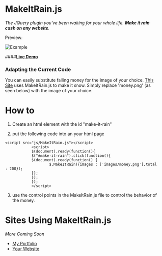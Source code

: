 MakeItRain.js
=======
*The JQuery plugin you've been waiting for your whole life.  **Make it rain cash on any website.***


Preview:

![Example](http://i.imgur.com/MeNXlWS.gif)


####**[Live Demo](http://dboudro.github.io/MakeItRain.js/)**



### Adapting the Current Code

You can easily substitute falling money for the image of your choice.
 [This Site](http://Dylanboudro.com) uses MakeItRain.js to make it snow.  Simply replace 'money.png' (as seen below) with the image of your choice.

How to
=====

1) Create an html element with the id "make-it-rain"

2) put the following code into an your html page

```
<script src="js/MakeItRain.js"></script>
			<script>
			$(document).ready(function(){
			$("#make-it-rain").click(function(){
			$(document).ready(function() {
					$.MakeItRain({images : ['images/money.png'],total : 200});
			});
			});
			});
			</script>
```

 3)  use the control points in the MakeItRain.js file to control the behavior of the money.

Sites Using MakeItRain.js
==========
*More Coming Soon*
- [My Portfolio](http://Dylanboudro.com)
- [Your Website]()





